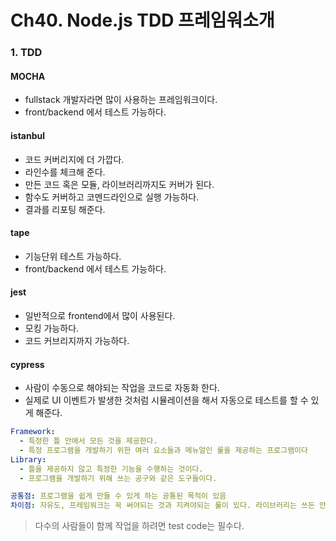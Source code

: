 # Ch40. Node.js TDD 프레임워소개

### 1. TDD
#### MOCHA
- fullstack 개발자라면 많이 사용하는 프레임워크이다.
- front/backend 에서 테스트 가능하다.

#### istanbul
- 코드 커버리지에 더 가깝다.
- 라인수를 체크해 준다.
- 만든 코드  혹은 모듈, 라이브러리까지도 커버가 된다.
- 함수도 커버하고 코멘드라인으로 실행 가능하다.
-	결과를 리포팅 해준다.

#### tape
- 기능단위 테스트 가능하다.
- front/backend 에서 테스트 가능하다.

#### jest
- 일반적으로 frontend에서 많이 사용된다.
-	모킹 가능하다.
- 코드 커브리지까지 가능하다.

#### cypress
- 사람이 수동으로 해야되는 작업을 코드로 자동화 한다.
- 실제로 UI 이벤트가 발생한 것처럼 시뮬레이션을 해서 자동으로 테스트를 할 수 있게 해준다.

```yaml
Framework: 
  - 특정한 틀 안에서 모든 것을 제공한다.  
  - 특정 프로그램을 개발하기 위한 여러 요소들과 메뉴얼인 룰을 제공하는 프로그램이다
Library: 
  - 틀을 제공하지 않고 특정한 기능을 수행하는 것이다.  
  - 프로그램을 개발하기 위해 쓰는 공구와 같은 도구들이다.

공통점: 프로그램을 쉽게 만들 수 있게 하는 공통된 목적이 있음
차이점: 자유도, 프레임워크는 꼭 써야되는 것과 지켜야되는 룰이 있다. 라이브러리는 쓰든 안 쓰든 자기 마음이다.
```

> 다수의 사람들이 함께 작업을 하려면 test code는 필수다.